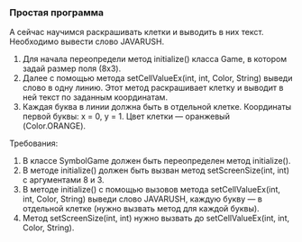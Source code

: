 
### Простая программа

А сейчас научимся раскрашивать клетки и выводить в них текст. Необходимо вывести слово JAVARUSH.
1. Для начала переопредели метод initialize() класса Game, в котором задай размер поля (8x3).
2. Далее с помощью метода setCellValueEx(int, int, Color, String) выведи слово в одну линию. Этот метод раскрашивает клетку и выводит в ней текст по заданным координатам.
3. Каждая буква в линии должна быть в отдельной клетке. Координаты первой буквы: x = 0, y = 1. Цвет клетки &mdash; оранжевый (Color.ORANGE).


Требования:
1.	В классе SymbolGame должен быть переопределен метод initialize().
2.	В методе initialize() должен быть вызван метод setScreenSize(int, int) с аргументами 8 и 3.
3.	В методе initialize() с помощью вызовов метода setCellValueEx(int, int, Color, String) выведи слово JAVARUSH, каждую букву &mdash; в отдельной клетке (нужно вызвать метод для каждой буквы).
4.	Метод setScreenSize(int, int) нужно вызвать до setCellValueEx(int, int, Color, String).


